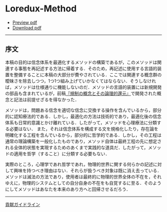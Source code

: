 # Loredux-Method

- [Preview pdf](https://issasaek.github.io/method/method.pdf)
- [Download pdf](https://github.com/issasaek/method/releases)

--- 
## 序文

本稿の目的は信念体系を最適化するメソッドの構築であるが，このメソッドは関連する事態を再記述する方法に帰着する．そのため，再記述に使用する言語的装置を整備することに本稿の大部分が費やされている．ここでは関連する概念群の曖昧さを除去しつつ，1つ1つ組み上げていかなくてはならない．そうしなければ，メソッドは仕様通りに機能しないのだ．メソッドの言語的装置には新規開発の部品も含まれているが，前稿[『規制の概念とその論理的還元』](https://github.com/issasaek/foundation)で開発された概念と記法は前提せざるを得なかった．

メソッドは，問題ある信念を適切な信念に交換する操作を含んでいるから，部分的に認知療法的である．しかし，最適化の方法は技術的であり，最適化後の信念体系も日常的意識とかけ離れている．したがって，メソッドを心理療法に分類する必要はない．
また，それは信念体系を構成する文を規格化したり，存在論を明確化する工程を含んでいるから，部分的に哲学的である．しかし，その工程は通常の理論構築を一般化したものであり，メソッド自体は最終工程の先に想定される全体的状態を実現するためのあくまで実践的な道具だ．したがって，メソッドの適用を哲学（すること）に分類する必要もない．

実際のところ，心理学であれ哲学であれ，物理的世界に関する何らかの記述に対して興味を持つべき理由はない．それらが扱うべき対象は既に消え去っている．メソッドは滅法の方法であり，使用者は最終的に物理的世界全体の不在を，それゆえに，物理的システムとしての自分自身の不在をも自覚するに至る．そのようにしてメソッドはあなたを本来のあり方へと回帰させるだろう．

---
[貢献ガイドライン](https://www.loredux.com/docs/contribution-guidelines/)